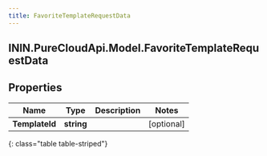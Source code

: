 ```yaml
---
title: FavoriteTemplateRequestData
---
```

## ININ.PureCloudApi.Model.FavoriteTemplateRequestData

## Properties

|Name | Type | Description | Notes|
|------------ | ------------- | ------------- | -------------|
| **TemplateId** | **string** |  | [optional] |
{: class="table table-striped"}


